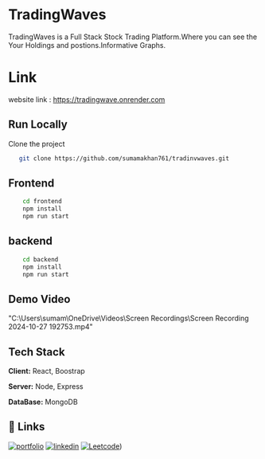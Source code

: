 # TradingWaves

TradingWaves is a Full Stack Stock Trading Platform.Where you can see the Your Holdings and postions.Informative Graphs.

# Link

website link : https://tradingwave.onrender.com

## Run Locally

Clone the project

```bash
   git clone https://github.com/sumamakhan761/tradinvwaves.git 
```

## Frontend
```bash
    cd frontend
    npm install
    npm run start    
```
## backend
```bash
    cd backend
    npm install
    npm run start   
```

## Demo Video
"C:\Users\sumam\OneDrive\Videos\Screen Recordings\Screen Recording 2024-10-27 192753.mp4"

## Tech Stack

**Client:** React, Boostrap 

**Server:** Node, Express

**DataBase:** MongoDB

## 🔗 Links
[![portfolio](https://img.shields.io/badge/my_portfolio-000?style=for-the-badge&logo=ko-fi&logoColor=white)](https://portfoliosumama.vercel.app/)
[![linkedin](https://img.shields.io/badge/linkedin-0A66C2?style=for-the-badge&logo=linkedin&logoColor=white)](https://www.linkedin.com/in/sumama-khan)
[![Leetcode](https://img.shields.io/badge/twitter-1DA1F2?style=for-the-badge&logo=twitter&logoColor=white)](https://leetcode.com/u/sumamakhan))



